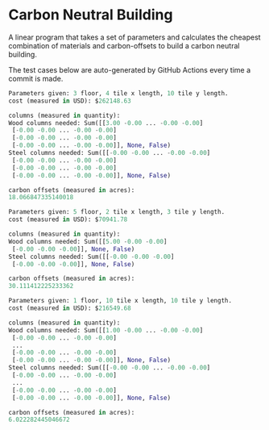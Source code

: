 # Carbon Neutral Building
A linear program that takes a set of parameters and calculates the cheapest combination of materials and carbon-offsets to build a carbon neutral building.

The test cases below are auto-generated by GitHub Actions every time a commit is made.
<!-- TEST CASE 1 -->
```python
Parameters given: 3 floor, 4 tile x length, 10 tile y length.
cost (measured in USD): $262148.63

columns (measured in quantity):
Wood columns needed: Sum([[3.00 -0.00 ... -0.00 -0.00]
 [-0.00 -0.00 ... -0.00 -0.00]
 [-0.00 -0.00 ... -0.00 -0.00]
 [-0.00 -0.00 ... -0.00 -0.00]], None, False)
Steel columns needed: Sum([[-0.00 -0.00 ... -0.00 -0.00]
 [-0.00 -0.00 ... -0.00 -0.00]
 [-0.00 -0.00 ... -0.00 -0.00]
 [-0.00 -0.00 ... -0.00 -0.00]], None, False)

carbon offsets (measured in acres):
18.066847335140018
```
<!-- END TEST CASE -->

<!-- TEST CASE 2 -->
```python
Parameters given: 5 floor, 2 tile x length, 3 tile y length.
cost (measured in USD): $70941.78

columns (measured in quantity):
Wood columns needed: Sum([[5.00 -0.00 -0.00]
 [-0.00 -0.00 -0.00]], None, False)
Steel columns needed: Sum([[-0.00 -0.00 -0.00]
 [-0.00 -0.00 -0.00]], None, False)

carbon offsets (measured in acres):
30.111412225233362
```
<!-- END TEST CASE -->

<!-- TEST CASE 3 -->
```python
Parameters given: 1 floor, 10 tile x length, 10 tile y length.
cost (measured in USD): $216549.68

columns (measured in quantity):
Wood columns needed: Sum([[1.00 -0.00 ... -0.00 -0.00]
 [-0.00 -0.00 ... -0.00 -0.00]
 ...
 [-0.00 -0.00 ... -0.00 -0.00]
 [-0.00 -0.00 ... -0.00 -0.00]], None, False)
Steel columns needed: Sum([[-0.00 -0.00 ... -0.00 -0.00]
 [-0.00 -0.00 ... -0.00 -0.00]
 ...
 [-0.00 -0.00 ... -0.00 -0.00]
 [-0.00 -0.00 ... -0.00 -0.00]], None, False)

carbon offsets (measured in acres):
6.022282445046672
```
<!-- END TEST CASE -->